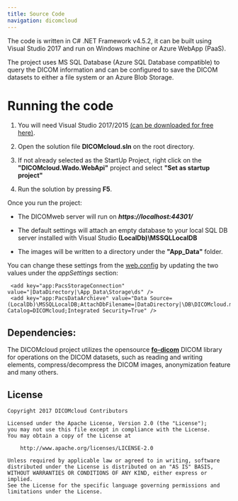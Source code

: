 ```yaml
---
title: Source Code
navigation: dicomcloud
---
```


The code is written in C# .NET Framework v4.5.2, it can be built using Visual Studio 2017 and run on Windows machine or Azure WebApp (PaaS).

The project uses MS SQL Database (Azure SQL Database compatible) to query the DICOM information and can be configured to save the DICOM datasets to either a file system or an Azure Blob Storage.

# Running the code

1. You will need Visual Studio 2017/2015 [(can be downloaded for free here)](https://www.visualstudio.com/). 

2.  Open the solution file **DICOMcloud.sln** on the root directory. 

3. If not already selected as the StartUp Project, right click on the **"DICOMcloud.Wado.WebApi"** project and select **"Set as startup project"** 

4. Run the solution by pressing **F5**.

Once you run the project:

* The DICOMweb server will run on ***https://localhost:44301/***

* The default settings will attach an empty database to your local SQL DB server installed with Visual Studio **(LocalDb)\\MSSQLLocalDB** 

* The images will be written to a directory under the **"App_Data"** folder.

You can change these settings from the [web.config](https://github.com/DICOMcloud/DICOMcloud/blob/master/DICOMcloud.Wado.WebApi/Web.config) by updating the two values under the *appSettings* section:

     <add key="app:PacsStorageConnection" value="|DataDirectory|\App_Data\Storage\ds" />
     <add key="app:PacsDataArchieve" value="Data Source=(LocalDb)\MSSQLLocalDB;AttachDbFilename=|DataDirectory|\DB\DICOMcloud.mdf;Initial Catalog=DICOMcloud;Integrated Security=True" />  

## Dependencies:

The DICOMcloud project utilizes the opensource **[fo-dicom](https://github.com/fo-dicom/fo-dicom)** DICOM library for operations on the DICOM datasets, such as reading and writing elements, compress/decompress the DICOM images, anonymization feature and many others.

## License

    Copyright 2017 DICOMcloud Contributors
    
    Licensed under the Apache License, Version 2.0 (the "License"); 
    you may not use this file except in compliance with the License.
    You may obtain a copy of the License at 
        
        http://www.apache.org/licenses/LICENSE-2.0
        
    Unless required by applicable law or agreed to in writing, software
    distributed under the License is distributed on an "AS IS" BASIS,
    WITHOUT WARRANTIES OR CONDITIONS OF ANY KIND, either express or implied.
    See the License for the specific language governing permissions and
    limitations under the License.
